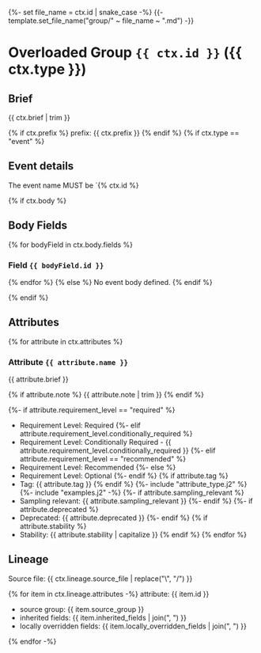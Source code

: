 {%- set file_name = ctx.id | snake_case -%}
{{- template.set_file_name("group/" ~ file_name ~ ".md") -}}

# Overloaded Group `{{ ctx.id }}` ({{ ctx.type }})

## Brief

{{ ctx.brief | trim }}

{% if ctx.prefix %}
prefix: {{ ctx.prefix }}
{% endif %}
{% if ctx.type == "event" %}
## Event details

The event name MUST be `{% ctx.id %}

{% if ctx.body %}
## Body Fields

{% for bodyField in ctx.body.fields %}
### Field `{{ bodyField.id }}`
{% endfor %}
{% else %}
No event body defined.
{% endif %}

{% endif %}

## Attributes

{% for attribute in ctx.attributes %}
### Attribute `{{ attribute.name }}`

{{ attribute.brief }}

{% if attribute.note %}
{{ attribute.note | trim }}
{% endif %}

{%- if attribute.requirement_level == "required" %}
- Requirement Level: Required
{%- elif attribute.requirement_level.conditionally_required %}
- Requirement Level: Conditionally Required - {{ attribute.requirement_level.conditionally_required }}
{%- elif attribute.requirement_level == "recommended" %}
- Requirement Level: Recommended
{%- else %}
- Requirement Level: Optional
{%- endif %}
{% if attribute.tag %}
- Tag: {{ attribute.tag }}
{% endif %}
{%- include "attribute_type.j2" %}
{%- include "examples.j2" -%}
{%- if attribute.sampling_relevant %}
- Sampling relevant: {{ attribute.sampling_relevant }}
{%- endif %}
{%- if attribute.deprecated %}
- Deprecated: {{ attribute.deprecated }}
{%- endif %}
{% if attribute.stability %}
- Stability: {{ attribute.stability | capitalize }}
{% endif %}
{% endfor %}

## Lineage

Source file: {{ ctx.lineage.source_file | replace("\\", "/") }}

{% for item in ctx.lineage.attributes -%}
attribute: {{ item.id }}
  - source group: {{ item.source_group }}
  - inherited fields: {{ item.inherited_fields | join(", ") }}
  - locally overridden fields: {{ item.locally_overridden_fields | join(", ") }}

{% endfor -%}
